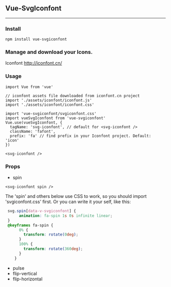 ## Vue-SvgIconfont
---

### Install

```
npm install vue-svgiconfont
```

### Manage and download your Icons.

Iconfont http://iconfont.cn/

### Usage
```vuejs
import Vue from 'vue'

// iconfont assets file downloaded from iconfont.cn project
import './assets/iconfont/iconfont.js'
import './assets/iconfont/iconfont.css'

import 'vue-svgiconfont/svgiconfont.css'
import vueSvgIconfont from 'vue-svgiconfont'
Vue.use(vueSvgIconfont, {
  tagName: 'svg-iconfont', // default for <svg-iconfont />
  className: 'fafont',
  prefix: 'fa' // find prefix in your Iconfont project. Default: 'icon'
})
```

```vue
<svg-iconfont />
```

### Props

- spin

```vue
<svg-iconfont spin />
```

The 'spin' and others below use CSS to work, so you should import 'svgiconfont.css' first.
Or you can write it your self, like this:

```css
 svg.spin[data-v-svgiconfont] {
      animation: fa-spin 1s 0s infinite linear;
 }
 @keyframes fa-spin {
      0% {
        transform: rotate(0deg);
      }
      100% {
        transform: rotate(360deg);
      }
    }
```

- pulse
- flip-vertical
- flip-horizontal

